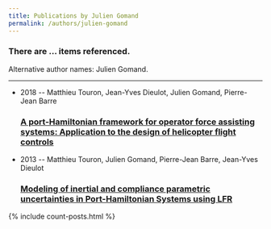 ```yaml
---
title: Publications by Julien Gomand
permalink: /authors/julien-gomand
---
```


<h3 id="number-posts">There are ... items referenced.</h3>
<p id='info-authors'>Alternative author names: Julien Gomand.</p>
<hr />
<ul class="post-list">
<li><span class='post-meta'>2018 -- Matthieu Touron, Jean-Yves Dieulot, Julien Gomand, Pierre-Jean Barre</span><h3><a class='post-link' href="{{ site.baseurl }}/a-port-hamiltonian-framework-for-operator-force-assisting-systems-application-to-the-design-of-helicopter-flight-controls">A port-Hamiltonian framework for operator force assisting systems: Application to the design of helicopter flight controls</a></h3></li>
<li><span class='post-meta'>2013 -- Matthieu Touron, Julien Gomand, Pierre-Jean Barre, Jean-Yves Dieulot</span><h3><a class='post-link' href="{{ site.baseurl }}/modeling-of-inertial-and-compliance-parametric-uncertainties-in-port-hamiltonian-systems-using-lfr">Modeling of inertial and compliance parametric uncertainties in Port-Hamiltonian Systems using LFR</a></h3></li>

</ul>
{% include count-posts.html %}
